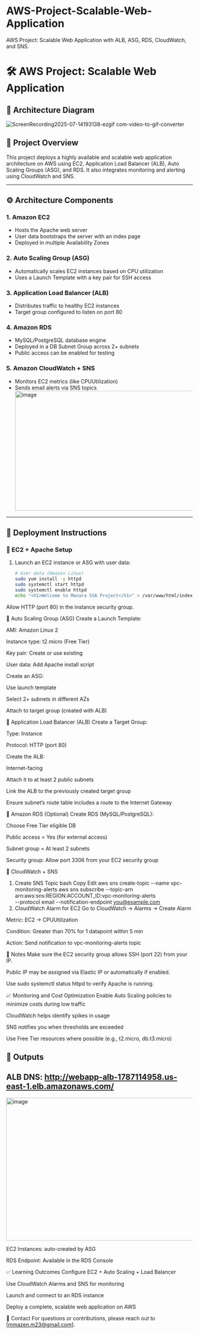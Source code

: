 # AWS-Project-Scalable-Web-Application
AWS Project: Scalable Web Application with ALB, ASG, RDS, CloudWatch, and SNS.
# 🛠️ AWS Project: Scalable Web Application


## 📸 Architecture Diagram
![ScreenRecording2025-07-14193138-ezgif com-video-to-gif-converter](https://github.com/user-attachments/assets/29d80075-f577-485f-99f8-66692713f213)


## 📌 Project Overview

This project deploys a highly available and scalable web application architecture on AWS using EC2, Application Load Balancer (ALB), Auto Scaling Groups (ASG), and RDS. It also integrates monitoring and alerting using CloudWatch and SNS.

---

## ⚙️ Architecture Components

### 1. **Amazon EC2**
- Hosts the Apache web server
- User data bootstraps the server with an index page
- Deployed in multiple Availability Zones

### 2. **Auto Scaling Group (ASG)**
- Automatically scales EC2 instances based on CPU utilization
- Uses a Launch Template with a key pair for SSH access

### 3. **Application Load Balancer (ALB)**
- Distributes traffic to healthy EC2 instances
- Target group configured to listen on port 80

### 4. **Amazon RDS**
- MySQL/PostgreSQL database engine
- Deployed in a DB Subnet Group across 2+ subnets
- Public access can be enabled for testing

### 5. **Amazon CloudWatch + SNS**
- Monitors EC2 metrics (like CPUUtilization)
- Sends email alerts via SNS topics
  <img width="733" height="323" alt="image" src="https://github.com/user-attachments/assets/93616b38-0e40-44a1-b4ee-3479a156c6fc" />


---

## 🚀 Deployment Instructions

### 🔸 EC2 + Apache Setup

1. Launch an EC2 instance or ASG with user data:
   ```bash
   # User data (Amazon Linux)
   sudo yum install -y httpd
   sudo systemctl start httpd
   sudo systemctl enable httpd
   echo "<h1>Welcome to Manara SSA Project</h1>" > /var/www/html/index.html
Allow HTTP (port 80) in the instance security group.

🔸 Auto Scaling Group (ASG)
Create a Launch Template:

AMI: Amazon Linux 2

Instance type: t2.micro (Free Tier)

Key pair: Create or use existing

User data: Add Apache install script

Create an ASG:

Use launch template

Select 2+ subnets in different AZs

Attach to target group (created with ALB)

🔸 Application Load Balancer (ALB)
Create a Target Group:

Type: Instance

Protocol: HTTP (port 80)

Create the ALB:

Internet-facing

Attach it to at least 2 public subnets

Link the ALB to the previously created target group

Ensure subnet’s route table includes a route to the Internet Gateway

🔸 Amazon RDS (Optional)
Create RDS (MySQL/PostgreSQL):

Choose Free Tier eligible DB

Public access = Yes (for external access)

Subnet group = At least 2 subnets

Security group: Allow port 3306 from your EC2 security group

🔸 CloudWatch + SNS
1. Create SNS Topic
bash
Copy
Edit
aws sns create-topic --name vpc-monitoring-alerts
aws sns subscribe --topic-arn arn:aws:sns:REGION:ACCOUNT_ID:vpc-monitoring-alerts \
  --protocol email --notification-endpoint you@example.com
2. CloudWatch Alarm for EC2
Go to CloudWatch → Alarms → Create Alarm

Metric: EC2 → CPUUtilization

Condition: Greater than 70% for 1 datapoint within 5 min

Action: Send notification to vpc-monitoring-alerts topic


📍 Notes
Make sure the EC2 security group allows SSH (port 22) from your IP.

Public IP may be assigned via Elastic IP or automatically if enabled.

Use sudo systemctl status httpd to verify Apache is running.

📈 Monitoring and Cost Optimization
Enable Auto Scaling policies to minimize costs during low traffic

CloudWatch helps identify spikes in usage

SNS notifies you when thresholds are exceeded

Use Free Tier resources where possible (e.g., t2.micro, db.t3.micro)

## 🏁 Outputs
## ALB DNS: http://webapp-alb-1787114958.us-east-1.elb.amazonaws.com/
<img width="1196" height="385" alt="image" src="https://github.com/user-attachments/assets/bba61cd6-24db-41ac-8a84-00d4913696e5" />


EC2 Instances: auto-created by ASG

RDS Endpoint: Available in the RDS Console

✅ Learning Outcomes
Configure EC2 + Auto Scaling + Load Balancer

Use CloudWatch Alarms and SNS for monitoring

Launch and connect to an RDS instance

Deploy a complete, scalable web application on AWS

📧 Contact
For questions or contributions, please reach out to [mmazen.m23@gmail.com].
